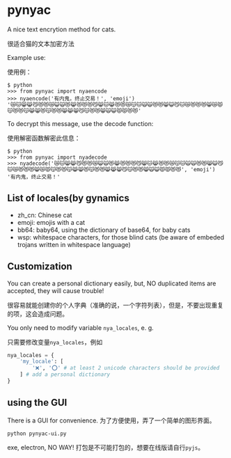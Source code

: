 # pynyac

A nice text encrytion method for cats.

很适合猫的文本加密方法

Example use:

使用例：

```shell
$ python
>>> from pynyac import nyaencode
>>> nyaencode('有内鬼，终止交易！', 'emoji')
'😿🐱😸😹😼😻😻😿😺🙀😻😹😻😻😻😼😸🐱😹😻😻😿😽🐱🙀🙀😻😻😸😺😼🐱😿😻😻😻😸😿😾😽😻😻😽😹😸😻😽😻😻😸😹😸😼😽😻😻😸🙀😺😾😾😻😻'
```

To decrypt this message, use the decode function:

使用解密函数解密此信息：

```shell
$ python
>>> from pynyac import nyadecode
>>> nyadecode('😿🐱😸😹😼😻😻😿😺🙀😻😹😻😻😻😼😸🐱😹😻😻😿😽🐱🙀🙀😻😻😸😺😼🐱😿😻😻😻😸😿😾😽😻😻😽😹😸😻😽😻😻😸😹😸😼😽😻😻😸🙀😺😾😾😻😻', 'emoji')
'有内鬼，终止交易！'
```

## List of locales(by gynamics

- zh_cn: Chinese cat
- emoji: emojis with a cat
- bb64: baby64, using the dictionary of base64, for baby cats
- wsp: whitespace characters, for those blind cats (be aware of embeded trojans written in whitespace language)

## Customization

You can create a personal dictionary easily, but, NO duplicated items are accepted, they will cause trouble!

很容易就能创建你的个人字典（准确的说，一个字符列表），但是，不要出现重复的项，这会造成问题。

You only need to modify variable `nya_locales`, e. g.

只需要修改变量`nya_locales`，例如

```python
nya_locales = {
    'my_locale': [
        '❌', '⭕' # at least 2 unicode characters should be provided
    ] # add a personal dictionary
}
```

## using the GUI

There is a GUI for convenience.
为了方便使用，弄了一个简单的图形界面。

```shell
python pynyac-ui.py
```

exe, electron, NO WAY!
打包是不可能打包的，想要在线版请自行`pyjs`。
